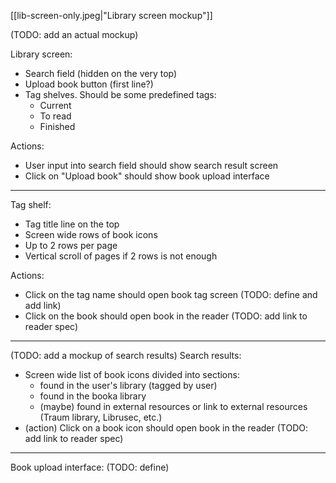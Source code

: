 [[lib-screen-only.jpeg|"Library screen mockup"]]

(TODO: add an actual mockup)

Library screen:
- Search field (hidden on the very top)
- Upload book button (first line?)
- Tag shelves. Should be some predefined tags:
  - Current
  - To read
  - Finished

Actions:
- User input into search field should show search result screen
- Click on "Upload book" should show book upload interface

---
Tag shelf:
- Tag title line on the top
- Screen wide rows of book icons
- Up to 2 rows per page
- Vertical scroll of pages if 2 rows is not enough

Actions:
- Click on the tag name should open book tag screen (TODO: define and add link)
- Click on the book should open book in the reader (TODO: add link to reader spec)

---
(TODO: add a mockup of search results)
Search results:
- Screen wide list of book icons divided into sections:
  - found in the user's library (tagged by user)
  - found in the booka library
  - (maybe) found in external resources or link to external resources (Traum library, Librusec, etc.)
- (action) Click on a book icon should open book in the reader (TODO: add link to reader spec)

---
Book upload interface:
(TODO: define)